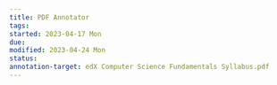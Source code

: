 ```yaml
---
title: PDF Annotator
tags:   
started: 2023-04-17 Mon
due: 
modified: 2023-04-24 Mon
status:
annotation-target: edX Computer Science Fundamentals Syllabus.pdf
---
```

